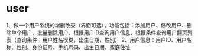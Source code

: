 # user
1、做一个用户系统的增删改查（界面可选），功能包括：添加用户、修改用户、删除单个用户、批量删除用户、根据用户ID查询用户信息、根据条件查询用户翻页列表（查询条件：用户姓名模糊，出生日期，性别）
2、用户信息：用户ID、用户名称、性别、身份证号、手机号码、出生日期、家庭住址
